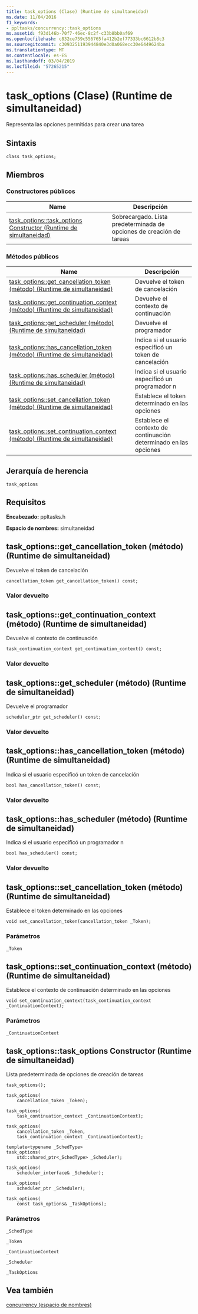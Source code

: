 ```yaml
---
title: task_options (Clase) (Runtime de simultaneidad)
ms.date: 11/04/2016
f1_keywords:
- ppltasks/concurrency::task_options
ms.assetid: f93d146b-70f7-46ec-8c2f-c33b8bb0af69
ms.openlocfilehash: c832ce759c556765fa412b2ef77333bc6612b8c3
ms.sourcegitcommit: c3093251193944840e3d0a068ecc30e6449624ba
ms.translationtype: MT
ms.contentlocale: es-ES
ms.lasthandoff: 03/04/2019
ms.locfileid: "57265215"
---
```

# <a name="taskoptions-class-concurrency-runtime"></a>task_options (Clase) (Runtime de simultaneidad)

Representa las opciones permitidas para crear una tarea

## <a name="syntax"></a>Sintaxis

```
class task_options;
```

## <a name="members"></a>Miembros

### <a name="public-constructors"></a>Constructores públicos

|Name|Descripción|
|----------|-----------------|
|[task_options::task_options Constructor (Runtime de simultaneidad)](#ctor)|Sobrecargado. Lista predeterminada de opciones de creación de tareas|

### <a name="public-methods"></a>Métodos públicos

|Name|Descripción|
|----------|-----------------|
|[task_options::get_cancellation_token (método) (Runtime de simultaneidad)](#get_cancellation_token)|Devuelve el token de cancelación|
|[task_options::get_continuation_context (método) (Runtime de simultaneidad)](#get_continuation_context)|Devuelve el contexto de continuación|
|[task_options::get_scheduler (método) (Runtime de simultaneidad)](#get_scheduler)|Devuelve el programador|
|[task_options::has_cancellation_token (método) (Runtime de simultaneidad)](#has_cancellation_token)|Indica si el usuario especificó un token de cancelación|
|[task_options::has_scheduler (método) (Runtime de simultaneidad)](#has_scheduler)|Indica si el usuario especificó un programador n|
|[task_options::set_cancellation_token (método) (Runtime de simultaneidad)](#set_cancellation_token)|Establece el token determinado en las opciones|
|[task_options::set_continuation_context (método) (Runtime de simultaneidad)](#set_continuation_context)|Establece el contexto de continuación determinado en las opciones|

## <a name="inheritance-hierarchy"></a>Jerarquía de herencia

`task_options`

## <a name="requirements"></a>Requisitos

**Encabezado:** ppltasks.h

**Espacio de nombres:** simultaneidad

##  <a name="get_cancellation_token"></a>  task_options::get_cancellation_token (método) (Runtime de simultaneidad)

Devuelve el token de cancelación

```
cancellation_token get_cancellation_token() const;
```

### <a name="return-value"></a>Valor devuelto

##  <a name="get_continuation_context"></a>  task_options::get_continuation_context (método) (Runtime de simultaneidad)

Devuelve el contexto de continuación

```
task_continuation_context get_continuation_context() const;
```

### <a name="return-value"></a>Valor devuelto

##  <a name="get_scheduler"></a>  task_options::get_scheduler (método) (Runtime de simultaneidad)

Devuelve el programador

```
scheduler_ptr get_scheduler() const;
```

### <a name="return-value"></a>Valor devuelto

##  <a name="has_cancellation_token"></a>  task_options::has_cancellation_token (método) (Runtime de simultaneidad)

Indica si el usuario especificó un token de cancelación

```
bool has_cancellation_token() const;
```

### <a name="return-value"></a>Valor devuelto

##  <a name="has_scheduler"></a>  task_options::has_scheduler (método) (Runtime de simultaneidad)

Indica si el usuario especificó un programador n

```
bool has_scheduler() const;
```

### <a name="return-value"></a>Valor devuelto

##  <a name="set_cancellation_token"></a>  task_options::set_cancellation_token (método) (Runtime de simultaneidad)

Establece el token determinado en las opciones

```
void set_cancellation_token(cancellation_token _Token);
```

### <a name="parameters"></a>Parámetros

`_Token`

##  <a name="set_continuation_context"></a>  task_options::set_continuation_context (método) (Runtime de simultaneidad)

Establece el contexto de continuación determinado en las opciones

```
void set_continuation_context(task_continuation_context _ContinuationContext);
```

### <a name="parameters"></a>Parámetros

`_ContinuationContext`

##  <a name="ctor"></a>  task_options::task_options Constructor (Runtime de simultaneidad)

Lista predeterminada de opciones de creación de tareas

```
task_options();

task_options(
    cancellation_token _Token);

task_options(
    task_continuation_context _ContinuationContext);

task_options(
    cancellation_token _Token,
    task_continuation_context _ContinuationContext);

template<typename _SchedType>
task_options(
    std::shared_ptr<_SchedType> _Scheduler);

task_options(
    scheduler_interface& _Scheduler);

task_options(
    scheduler_ptr _Scheduler);

task_options(
    const task_options& _TaskOptions);
```

### <a name="parameters"></a>Parámetros

`_SchedType`

`_Token`

`_ContinuationContext`

`_Scheduler`

`_TaskOptions`

## <a name="see-also"></a>Vea también

[concurrency (espacio de nombres)](concurrency-namespace.md)
